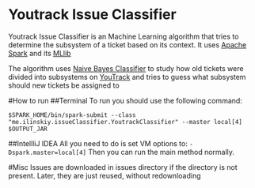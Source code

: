 # Youtrack Issue Classifier
Youtrack Issue Classifier is an Machine Learning algorithm that tries to determine the subsystem of a ticket based on its context.
It uses [Apache Spark](http://spark.apache.org/) and its [MLlib](http://spark.apache.org/docs/latest/mllib-guide.html)

The algorithm uses [Naive Bayes Classifier](https://en.wikipedia.org/wiki/Naive_Bayes_classifier) to study how old tickets were divided into subsystems on [YouTrack](https://www.jetbrains.com/youtrack/) and tries to guess what subsystem should new tickets be assigned to

#How to run
##Terminal
To run you should use the following command:
```
$SPARK_HOME/bin/spark-submit --class "me.ilinskiy.issueClassifier.YoutrackClassifier" --master local[4] $OUTPUT_JAR
```

##IntellliJ IDEA
All you need to do is set VM options to: `-Dspark.master=local[4]`
Then you can run the main method normally. 

#Misc
Issues are downloaded in issues directory if the directory is not present. Later, they are just reused, without redownloading
